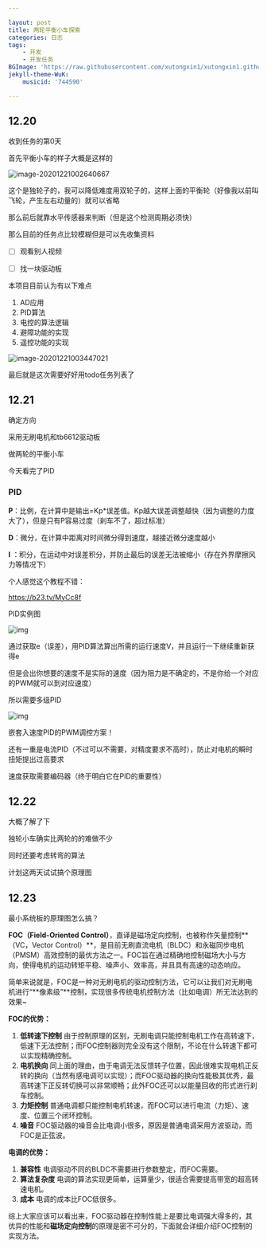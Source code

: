 ```yaml
---

layout: post
title: 两轮平衡小车探索
categories: 日志
tags: 
    - 开发 
    - 开发任务
BGImage: 'https://raw.githubusercontent.com/xutongxin1/xutongxin1.github.io/master/asset/%E6%97%A5%E5%BF%97/20201220234325.png'
jekyll-theme-WuK:
    musicid: '744590'

---
```


## 12.20

收到任务的第0天

首先平衡小车的样子大概是这样的

![image-20201221002640667](C:%5CUsers%5C%E6%98%9F%E6%98%9F%5CAppData%5CRoaming%5CTypora%5Ctypora-user-images%5Cimage-20201221002640667.png)

这个是独轮子的，我可以降低难度用双轮子的，这样上面的平衡轮（好像我以前叫飞轮，产生左右动量的）就可以省略

那么前后就靠水平传感器来判断（但是这个检测周期必须快）

那么目前的任务点比较模糊但是可以先收集资料

- [ ] 观看别人视频
- [ ] 找一块驱动板



本项目目前认为有以下难点

1. AD应用
2. PID算法
3. 电控的算法逻辑
4. 避障功能的实现
5. 遥控功能的实现



![image-20201221003447021](https://raw.githubusercontent.com/xutongxin1/xutongxin1.github.io/master/asset/%E6%97%A5%E5%BF%97/2020image-20201221003447021.png)

最后就是这次需要好好用todo任务列表了



## 12.21

确定方向

采用无刷电机和tb6612驱动板

做两轮的平衡小车

今天看完了PID



### PID

**P**：比例，在计算中是输出=Kp*误差值。Kp越大误差调整越快（因为调整的力度大了），但是只有P容易过度（刹车不了，超过标准）

**D**：微分，在计算中距离对时间微分得到速度，越接近微分速度越小

**I**  ：积分，在运动中对误差积分，并防止最后的误差无法被缩小（存在外界摩擦风力等情况下）



个人感觉这个教程不错：

https://b23.tv/MyCc8f



PID实例图

![img](https://raw.githubusercontent.com/xutongxin1/xutongxin1.github.io/master/asset/%E6%97%A5%E5%BF%97/0586623DCBF0F12819255C38C43904A5.png)

通过获取e（误差），用PID算法算出所需的运行速度V，并且运行一下继续重新获得e

但是会出你想要的速度不是实际的速度（因为阻力是不确定的，不是你给一个对应的PWM就可以到对应速度）

所以需要多级PID

![img](https://raw.githubusercontent.com/xutongxin1/xutongxin1.github.io/master/asset/%E6%97%A5%E5%BF%97/1FC5D7E6F05067CD766A7808A214F1B8.png)

嵌套入速度PID的PWM调控方案！

还有一重是电流PID（不过可以不需要，对精度要求不高时），防止对电机的瞬时扭矩提出过高要求

速度获取需要编码器（终于明白它在PID的重要性）

## 12.22

大概了解了下

独轮小车确实比两轮的的难做不少

同时还要考虑转弯的算法

计划这两天试试搞个原理图



## 12.23

最小系统板的原理图怎么搞？

**FOC（Field-Oriented Control）**，直译是磁场定向控制，也被称作矢量控制**（VC，Vector Control）**，是目前无刷直流电机（BLDC）和永磁同步电机（PMSM）高效控制的最优方法之一。FOC旨在通过精确地控制磁场大小与方向，使得电机的运动转矩平稳、噪声小、效率高，并且具有高速的动态响应。

简单来说就是，FOC是一种对无刷电机的驱动控制方法，它可以让我们对无刷电机进行“**像素级”**控制，实现很多传统电机控制方法（比如电调）所无法达到的效果~

**FOC的优势：**

1. **低转速下控制**
   由于控制原理的区别，无刷电调只能控制电机工作在高转速下，低速下无法控制；而FOC控制器则完全没有这个限制，不论在什么转速下都可以实现精确控制。
2. **电机换向**
   同上面的理由，由于电调无法反馈转子位置，因此很难实现电机正反转的换向（当然有感电调可以实现）；而FOC驱动器的换向性能极其优秀，最高转速下正反转切换可以非常顺畅；此外FOC还可以以能量回收的形式进行刹车控制。
3. **力矩控制**
   普通电调都只能控制电机转速，而FOC可以进行电流（力矩）、速度、位置三个闭环控制。
4. **噪音**
   FOC驱动器的噪音会比电调小很多，原因是普通电调采用方波驱动，而FOC是正弦波。

**电调的优势：**

1. **兼容性**
   电调驱动不同的BLDC不需要进行参数整定，而FOC需要。
2. **算法复杂度**
   电调的算法实现更简单，运算量少，很适合需要提高带宽的超高转速电机。
3. **成本**
   电调的成本比FOC低很多。

综上大家应该可以看出来，FOC驱动器在控制性能上是要比电调强大得多的，其优异的性能和**磁场定向控制**的原理是密不可分的，下面就会详细介绍FOC控制的实现方法。